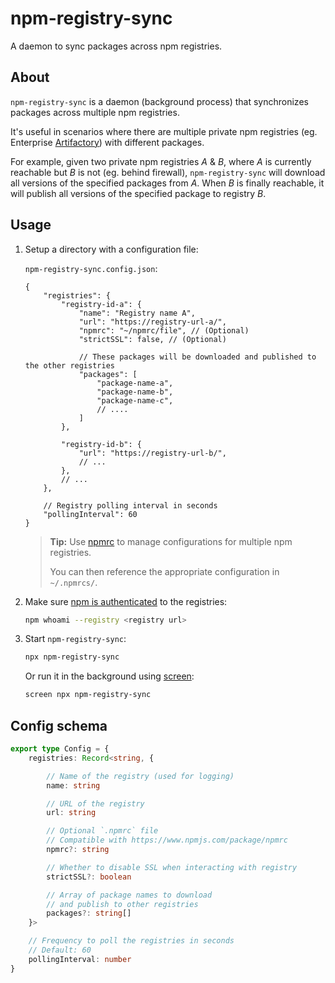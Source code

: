 # npm-registry-sync

A daemon to sync packages across npm registries.

## About
`npm-registry-sync` is a daemon (background process) that synchronizes packages across multiple npm registries.

It's useful in scenarios where there are multiple private npm registries (eg. Enterprise [Artifactory](https://www.jfrog.com/confluence/display/JFROG/npm+Registry)) with different packages.

For example, given two private npm registries _A_ & _B_, where _A_ is currently reachable but _B_ is not (eg. behind firewall), `npm-registry-sync` will download all versions of the specified packages from _A_. When _B_ is finally reachable, it will publish all versions of the specified package to registry _B_.

## Usage

1. Setup a directory with a configuration file:

	`npm-registry-sync.config.json`:
	```json5
	{
	    "registries": {
	        "registry-id-a": {
	            "name": "Registry name A",
	            "url": "https://registry-url-a/",
	            "npmrc": "~/npmrc/file", // (Optional)
	            "strictSSL": false, // (Optional)

	            // These packages will be downloaded and published to the other registries
	            "packages": [
	                "package-name-a",
	                "package-name-b",
	                "package-name-c",
	                // ....
	            ]
	        },

	        "registry-id-b": {
	            "url": "https://registry-url-b/",
	            // ...
	        },
	        // ...
	    },

	    // Registry polling interval in seconds
	    "pollingInterval": 60
	}
	```

	> **Tip:** Use [npmrc](https://www.npmjs.com/package/npmrc) to manage configurations for multiple npm registries.
	> 
	> You can then reference the appropriate configuration in `~/.npmrcs/`.

2. Make sure [npm is authenticated](https://docs.npmjs.com/cli/v8/commands/npm-whoami) to the registries:
	```sh
	npm whoami --registry <registry url>
	```

3. Start `npm-registry-sync`:
	```sh
	npx npm-registry-sync
	```

	Or run it in the background using [screen](https://linuxize.com/post/how-to-use-linux-screen/):

	```sh
	screen npx npm-registry-sync
	```

## Config schema
```ts
export type Config = {
    registries: Record<string, {

        // Name of the registry (used for logging)
        name: string

        // URL of the registry
        url: string

        // Optional `.npmrc` file
        // Compatible with https://www.npmjs.com/package/npmrc
        npmrc?: string

        // Whether to disable SSL when interacting with registry
        strictSSL?: boolean

        // Array of package names to download
        // and publish to other registries
        packages?: string[]
    }>

    // Frequency to poll the registries in seconds
    // Default: 60
    pollingInterval: number
}
```
